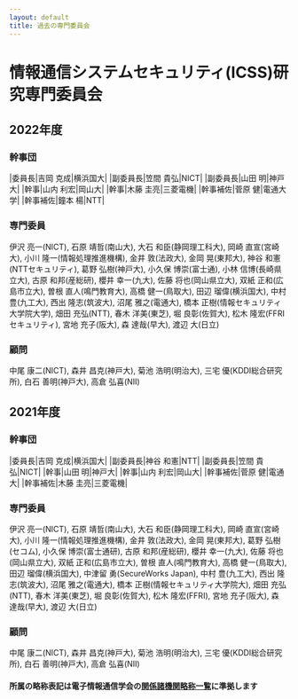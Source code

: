 ```yaml
---
layout: default
title: 過去の専門委員会
---
```


# 情報通信システムセキュリティ(ICSS)研究専門委員会

## 2022年度

### 幹事団

|委員長|吉岡 克成|横浜国大|
|副委員長|笠間 貴弘|NICT|
|副委員長|山田 明|神戸大|
|幹事|山内 利宏|岡山大|
|幹事|木藤 圭亮|三菱電機|
|幹事補佐|菅原 健|電通大学|
|幹事補佐|鐘本 楊|NTT|

### 専門委員

伊沢 亮一(NICT),
石原 靖哲(南山大),
大石 和臣(静岡理工科大),
岡崎 直宣(宮崎大),
小川 隆一(情報処理推進機構),
金井 敦(法政大),
金岡 晃(東邦大),
神谷 和憲(NTTセキュリティ),
葛野 弘樹(神戸大),
小久保 博崇(富士通),
小林 信博(長崎県立大),
古原 和邦(産総研),
櫻井 幸一(九大),
佐藤 将也(岡山県立大),
双紙 正和(広島市立大),
曽根 直人(鳴門教育大),
高橋 健一(鳥取大),
田辺 瑠偉(横浜国大),
中村 豊(九工大),
西出 隆志(筑波大),
沼尾 雅之(電通大),
橋本 正樹(情報セキュリティ大学院大学),
畑田 充弘(NTT),
春木 洋美(東芝),
堀 良彰(佐賀大),
松木 隆宏(FFRIセキュリティ),
宮地 充子(阪大),
森 達哉(早大),
渡辺 大(日立)

### 顧問

中尾 康二(NICT),
森井 昌克(神戸大),
菊池 浩明(明治大),
三宅 優(KDDI総合研究所),
白石 善明(神戸大),
高倉 弘喜(NII)


## 2021年度

### 幹事団

|委員長|吉岡 克成|横浜国大|
|副委員長|神谷 和憲|NTT|
|副委員長|笠間 貴弘|NICT|
|幹事|山田 明|神戸大|
|幹事|山内 利宏|岡山大|
|幹事補佐|菅原 健|電通大|
|幹事補佐|木藤 圭亮|三菱電機|

### 専門委員

伊沢 亮一(NICT),
石原 靖哲(南山大),
大石 和臣(静岡理工科大),
岡崎 直宣(宮崎大),
小川 隆一(情報処理推進機構),
金井 敦(法政大),
金岡 晃(東邦大),
葛野 弘樹(セコム),
小久保 博崇(富士通研),
古原 和邦(産総研),
櫻井 幸一(九大),
佐藤 将也(岡山県立大),
双紙 正和(広島市立大),
曽根 直人(鳴門教育大),
高橋 健一(鳥取大),
田辺 瑠偉(横浜国大),
中津留 勇(SecureWorks Japan),
中村 豊(九工大),
西出 隆志(筑波大),
沼尾 雅之(電通大),
橋本 正樹(情報セキュリティ大学院大),
畑田 充弘(NTT),
春木 洋美(東芝),
堀 良彰(佐賀大),
松木 隆宏(FFRI),
宮地 充子(阪大),
森 達哉(早大),
渡辺 大(日立)

### 顧問

中尾 康二(NICT),
森井 昌克(神戸大),
菊池 浩明(明治大),
三宅 優(KDDI総合研究所),
白石 善明(神戸大),
高倉 弘喜(NII)


#### 所属の略称表記は電子情報通信学会の[関係諸機関略称一覧](https://www.ieice.org/jpn_r/about/kikanryakusho.html)に準拠します
